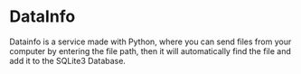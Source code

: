 # DataInfo
Datainfo is a service made with Python, where you can send files from your computer by entering the file path, then it will automatically find the file and add it to the SQLite3 Database.
